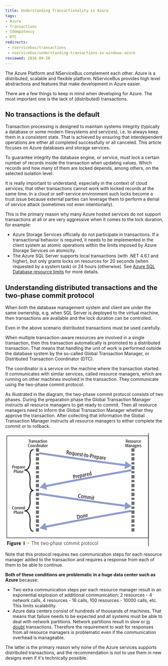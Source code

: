 ```yaml
---
title: Understanding Transactionality in Azure
tags:
- Azure
- Transactions
- Idempotency
- DTC
redirects:
 - nservicebus/transactions
 - nservicebus/understanding-transactions-in-windows-azure
reviewed: 2016-04-20
---
```


The Azure Platform and NServiceBus complement each other. Azure is a distributed, scalable and flexible platform. NServiceBus provides high level abstractions and features that make development in Azure easier.

There are a few things to keep in mind when developing for Azure. The most important one is the lack of (distributed) transactions.


## No transactions is the default

Transaction processing is designed to maintain systems integrity (typically a database or some modern filesystems and services), i.e. to always keep them in a consistent state. That is achieved by ensuring that interdependent operations are either all completed successfully or all canceled. This article focuses on Azure databases and storage services.

To guarantee integrity the database engine, or service, must lock a certain number of records inside the transaction when updating values. Which records and how many of them are locked depends, among others, on the selected isolation level.

It is really important to understand, especially in the context of cloud services, that other transactions cannot work with locked records at the same time. In a cloud or self-service environment such locks become a trust issue because external parties can leverage them to perform a denial of service attack (sometimes not even intentionally).

This is the primary reason why many Azure hosted services do not support transactions at all or are very aggressive when it comes to the lock duration, for example:

 * Azure Storage Services officially do not participate in transactions. If a transactional behavior is required, it needs to be implemented in the client system as atomic operations within the limits imposed by Azure Storage Services on atomicity.
 * The Azure SQL Server supports local transactions (with .NET 4.6.1 and higher), but only grants locks on resources for 20 seconds (when requested by a system task) or 24 hours (otherwise). See [Azure SQL Database resource limits](https://docs.microsoft.com/en-us/azure/sql-database/sql-database-resource-limits) for more details.

## Understanding distributed transactions and the two-phase commit protocol

When both the database management system and client are under the same ownership, e.g. when SQL Server is deployed to the virtual machine, then transactions are available and the lock duration can be controlled. 

Even in the above scenario distributed transactions must be used carefully.

When multiple transaction-aware resources are involved in a single transaction, then this transaction automatically is promoted to a distributed transaction. That means that handling the unit of work is performed outside the database system by the so-called Global Transaction Manager, or Distributed Transaction Coordinator (DTC). 

The coordinator is a service on the machine where the transaction started. It communicates with similar services, called resource managers, which are running on other machines involved in the transaction. They communicate using the two-phase commit protocol.

As illustrated in the diagram, the two-phase commit protocol consists of two phases. During the preparation phase the Global Transaction Manager instructs all resource managers to get ready to commit. Then all resource managers need to inform the Global Transaction Manager whether they approve the transaction. After collecting that information the Global Transaction Manager instructs all resource managers to either complete the commit or to rollback.

![Two Phase Commit](two-phase-commit.png)

Note that this protocol requires two communication steps for each resource manager added to the transaction and requires a response from each of them to be able to continue. 

**Both of these conditions are problematic in a huge data center such as Azure** because:

 * Two extra communication steps per each resource manager result in an exponential explosion of additional communication: 2 resources - 4 network calls, 4 resources - 16 calls, 100 resources - 10000 calls, etc. This limits scalability.
 * Azure data centers consist of hundreds of thousands of machines. That means that failure needs to be expected and all systems must be able to deal with network partitions. Network partitions result in slow or [in doubt](https://msdn.microsoft.com/en-us/library/ms681727.aspx) transactions. Therefore the requirement to wait for responses from all resource managers is problematic even if the communication overhead is manageable.

The latter is the primary reason why none of the Azure services supports distributed transactions, and the recommendation is not to use them in new designs even if it's technically possible.
